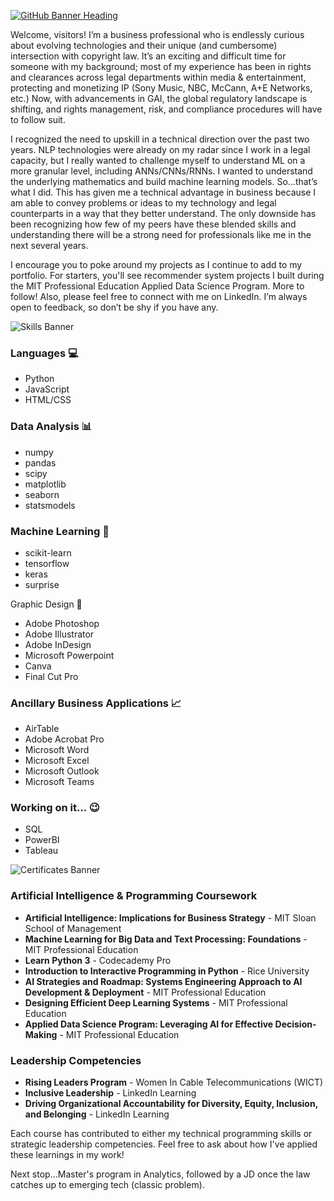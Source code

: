 [![GitHub Banner Heading](/amandaangelico/images/Github_Banner_Heading.png)](https://www.linkedin.com/in/amanda-angelico)

Welcome, visitors! I’m a business professional who is endlessly curious about evolving technologies and their unique (and cumbersome) intersection with copyright law. It’s an exciting and difficult time for someone with my background; most of my experience has been in rights and clearances across legal departments within media & entertainment, protecting and monetizing IP (Sony Music, NBC, McCann, A+E Networks, etc.) Now, with advancements in GAI, the global regulatory landscape is shifting, and rights management, risk, and compliance procedures will have to follow suit.

I recognized the need to upskill in a technical direction over the past two years. NLP technologies were already on my radar since I work in a legal capacity, but I really wanted to challenge myself to understand ML on a more granular level, including ANNs/CNNs/RNNs. I wanted to understand the underlying mathematics and build machine learning models. So…that’s what I did. This has given me a technical advantage in business because I am able to convey problems or ideas to my technology and legal counterparts in a way that they better understand. The only downside has been recognizing how few of my peers have these blended skills and understanding there will be a strong need for professionals like me in the next several years.

I encourage you to poke around my projects as I continue to add to my portfolio. For starters, you'll see recommender system projects I built during the MIT Professional Education Applied Data Science Program. More to follow! Also, please feel free to connect with me on LinkedIn. I’m always open to feedback, so don’t be shy if you have any.

![Skills Banner](/amandaangelico/images/Github_Banner_Skills.png)

### Languages 💻
* Python
* JavaScript
* HTML/CSS

### Data Analysis 📊
* numpy
* pandas
* scipy
* matplotlib
* seaborn
* statsmodels

### Machine Learning 🤖
* scikit-learn
* tensorflow
* keras
* surprise

Graphic Design 🎨

* Adobe Photoshop
* Adobe Illustrator
* Adobe InDesign
* Microsoft Powerpoint
* Canva
* Final Cut Pro

### Ancillary Business Applications 📈

* AirTable
* Adobe Acrobat Pro
* Microsoft Word
* Microsoft Excel
* Microsoft Outlook
* Microsoft Teams

### Working on it... 😉
* SQL
* PowerBI
* Tableau
  
![Certificates Banner](/amandaangelico/images/Github_Banner_Certificates.png)

### Artificial Intelligence & Programming Coursework
* **Artificial Intelligence: Implications for Business Strategy** - MIT Sloan School of Management
* **Machine Learning for Big Data and Text Processing: Foundations** - MIT Professional Education
* **Learn Python 3** - Codecademy Pro
* **Introduction to Interactive Programming in Python** - Rice University
* **AI Strategies and Roadmap: Systems Engineering Approach to AI Development & Deployment** - MIT Professional Education
* **Designing Efficient Deep Learning Systems** - MIT Professional Education
* **Applied Data Science Program: Leveraging AI for Effective Decision-Making** - MIT Professional Education

### Leadership Competencies
* **Rising Leaders Program** - Women In Cable Telecommunications (WICT)
* **Inclusive Leadership** - LinkedIn Learning
* **Driving Organizational Accountability for Diversity, Equity, Inclusion, and Belonging** - LinkedIn Learning

Each course has contributed to either my technical programming skills or strategic leadership competencies. Feel free to ask about how I've applied these learnings in my work!

Next stop...Master's program in Analytics, followed by a JD once the law catches up to emerging tech (classic problem).
